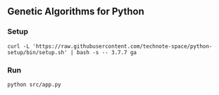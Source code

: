 ## Genetic Algorithms for Python

### Setup
```shell script
curl -L 'https://raw.githubusercontent.com/technote-space/python-setup/bin/setup.sh' | bash -s -- 3.7.7 ga
```

### Run
```shell script
python src/app.py
```
